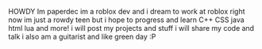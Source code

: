 HOWDY Im paperdec im a roblox dev
and i dream to work at roblox right now
im just a rowdy teen but i hope to progress
and learn C++ CSS java html lua and more!
i will post my projects and stuff i will 
share my code and talk i also am a guitarist 
and like green day :P
